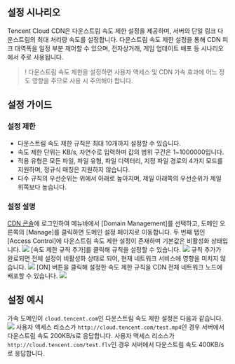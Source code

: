 
## 설정 시나리오

Tencent Cloud CDN은 다운스트림 속도 제한 설정을 제공하며, 서버의 단일 링크 다운스트림의 최대 처리량 속도를 설정합니다.
다운스트림 속도 제한 설정을 통해 CDN 피크 대역폭을 일정 부분 제어할 수 있으며, 전자상거래, 게임 업데이트 배포 등 시나리오에서 주로 사용됩니다.

>! 다운스트림 속도 제한을 설정하면 사용자 액세스 및 CDN 가속 효과에 어느 정도 영향을 주므로 사용 시 주의해야 합니다.

## 설정 가이드

### 설정 제한

- 다운스트림 속도 제한 규칙은 최대 10개까지 설정할 수 있습니다.
- 속도 제한 단위는 KB/s, 자연수로 입력하며 값의 범위 구간은 1~1000000입니다.
- 적용 유형은 모든 파일, 파일 유형, 파일 디렉터리, 지정 파일 경로의 4가지 모드를 지원하며, 정규식 매칭은 지원하지 않습니다.
- 다수 규칙의 우선순위는 위에서 아래로 높아지며, 제일 아래쪽의 우선순위가 제일 위쪽보다 높습니다.

### 설정 설명

[CDN 콘솔](https://console.cloud.tencent.com/cdn)에 로그인하여 메뉴바에서 [Domain Management]를 선택하고, 도메인 오른쪽의 [Manage]를 클릭하면 도메인 설정 페이지로 이동합니다. 두 번째 탭인 [Access Control]에 다운스트림 속도 제한 설정이 존재하며 기본값은 비활성화 상태입니다.
![](https://main.qcloudimg.com/raw/e4b76bce43043a249c033a31966110bb.png)
[속도 제한 규칙 추가]를 클릭해 규칙을 설정할 수 있습니다.
![](https://main.qcloudimg.com/raw/4e11fc5ea959344ca47449deb9e8b954.png)
규칙 추가가 완료되면 전체 설정이 비활성화 상태로 되어, 현재 네트워크 서비스에 영향을 미치지 않습니다.
![](https://main.qcloudimg.com/raw/a4e075516230dd1f88db49a5c737de42.png)
[ON] 버튼을 클릭해 설정한 속도 제한 규칙을 CDN 전체 네트워크 노드에 배포할 수 있습니다.
![](https://main.qcloudimg.com/raw/90594a7d389f7a08c4f710db5aad809e.png)

## 설정 예시

가속 도메인이 `cloud.tencent.com`인 다운스트림 속도 제한 설정은 다음과 같습니다.
![](https://main.qcloudimg.com/raw/16a7145313302e83fb3e239b7977f8c6.png)
사용자 액세스 리소스가 `http://cloud.tencent.com/test.mp4`인 경우 서버에서 다운스트림 속도 200KB/s로 응답합니다.
사용자 액세스 리소스가 `http://cloud.tencent.com/test.flv`인 경우 서버에서 다운스트림 속도 400KB/s로 응답합니다.
